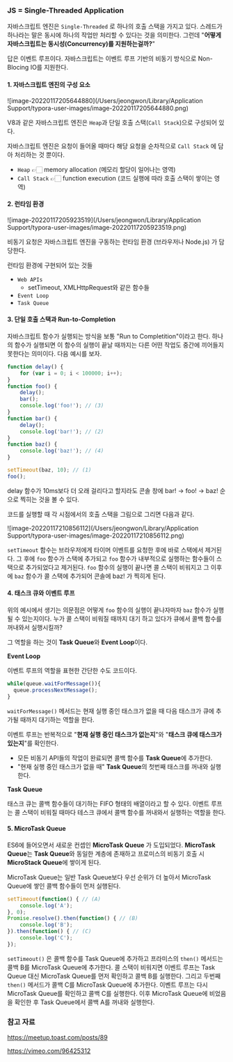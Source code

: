 ### JS = Single-Threaded Application

자바스크립트 엔진은 `Single-Threaded` 로 하나의 호출 스택을 가지고 있다. 스레드가 하나라는 말은 동시에 하나의 작업만 처리할 수 있다는 것을 의미한다. 그런데 "**어떻게 자바스크립트는 동시성(Concurrency)를 지원하는걸까?**"

답은 이벤트 루프이다. 자바스크립트는 이벤트 루프 기반의 비동기 방식으로 Non-Blocing IO를 지원한다.

#### 1. 자바스크립트 엔진의 구성 요소

![image-20220117205644880](/Users/jeongwon/Library/Application Support/typora-user-images/image-20220117205644880.png)

V8과 같은 자바스크립트 엔진은 `Heap`과 단일 호출 스택(`Call Stack`)으로 구성되어 있다.

자바스크립트 엔진은 요청이 들어올 때마다 해당 요청을 순차적으로 `Call Stack` 에 담아 처리하는 것 뿐이다. 

- `Heap` 👉🏻 memory allocation (메모리 할당이 일어나는 영역)
- `Call Stack` 👉🏻 function execution (코드 실행에 따라 호출 스택이 쌓이는 영역)

#### 2. 런타임 환경

![image-20220117205923519](/Users/jeongwon/Library/Application Support/typora-user-images/image-20220117205923519.png)

비동기 요청은 자바스크립트 엔진을 구동하는 런타임 환경 (브라우저나 Node.js) 가 담당한다.

런타임 환경에 구현되어 있는 것들

- `Web APIs`
  - setTimeout, XMLHttpRequest와 같은 함수들
- `Event Loop`
- `Task Queue` 



#### 3. 단일 호출 스택과 Run-to-Completion

자바스크립트 함수가 실행되는 방식을 보통 "Run to Completition"이라고 한다. 하나의 함수가 실행되면 이 함수의 실행이 끝날 때까지는 다른 어떤 작업도 중간에 끼어들지 못한다는 의미이다. 다음 예시를 보자.

```js
function delay() {
    for (var i = 0; i < 100000; i++);
}
function foo() {
    delay();
    bar();
    console.log('foo!'); // (3)
}
function bar() {
    delay();
    console.log('bar!'); // (2)
}
function baz() {
    console.log('baz!'); // (4)
}

setTimeout(baz, 10); // (1)
foo();
```

delay 함수가 10ms보다 더 오래 걸리다고 할지라도 콘솔 창에 bar! -> foo! -> baz! 순으로 찍히는 것을 볼 수 있다. 

코드를 실행할 때 각 시점에서의 호출 스택을 그림으로 그리면 다음과 같다.

![image-20220117210856112](/Users/jeongwon/Library/Application Support/typora-user-images/image-20220117210856112.png)

`setTimeout` 함수는 브라우저에게 타이머 이벤트를 요청한 후에 바로 스택에서 제거된다. 그 후에 `foo` 함수가 스택에 추가되고 `foo` 함수가 내부적으로 실행하는 함수들이 스택으로 추가되었다고 제거된다. `foo` 함수의 실행이 끝나면 콜 스택이 비워지고 그 이후에 `baz` 함수가 콜 스택에 추가되어 콘솔에 baz! 가 찍히게 된다.



#### 4. 태스크 큐와 이벤트 루프

위의 예시에서 생기는 의문점은 어떻게 `foo` 함수의 실행이 끝나자마자 `baz` 함수가 실행될 수 있는지이다. 누가 콜 스택이 비워질 때까지 대기 하고 있다가 큐에서 콜백 함수를 꺼내와서 실행시킬까?

그 역할을 하는 것이 **Task Queue**와 **Event Loop**이다.

**Event Loop**

이벤트 루프의 역할을 표현한 간단한 수도 코드이다.

```js
while(queue.waitForMessage()){
  queue.processNextMessage();
}
```

`waitForMessage()` 메서드는 현재 실행 중인 태스크가 없을 때 다음 태스크가 큐에 추가될 때까지 대기하는 역할을 한다.

이벤트 루프는 반복적으로 "**현재 실행 중인 태스크가 없는지**"와 "**태스크 큐에 태스크가 있는지**"를 확인한다.

- 모든 비동기 API들의 작업이 완료되면 콜백 함수를 **Task Queue**에 추가한다.
- "현재 실행 중인 태스크가 없을 때" **Task Queue**의 첫번째 태스크를 꺼내와 실행한다.

**Task Queue**

태스크 큐는 콜백 함수들이 대기하는 FIFO 형태의 배열이라고 할 수 있다. 이벤트 루프는 콜 스택이 비워질 때마다 테스크 큐에서 콜백 함수를 꺼내와서 실행하는 역할을 한다. 



#### 5. MicroTask Queue

ES6에 들어오면서 새로운 컨셉인 **MicroTask Queue** 가 도입되었다. **MicroTask Queue**는 **Task Queue**와 동일한 계층에 존재하고 프로미스의 비동기 호출 시 **MicroStack Queue**에 쌓이게 된다. 

MicroTask Queue는 일반 Task Queue보다 우선 순위가 더 높아서 MicroTask Queue에 쌓인 콜백 함수들이 먼저 실행된다. 

```js
setTimeout(function() { // (A)
    console.log('A');
}, 0);
Promise.resolve().then(function() { // (B)
    console.log('B');
}).then(function() { // (C)
    console.log('C');
});
```

`setTimeout()` 은 콜백 함수를 Task Queue에 추가하고 프라미스의 `then()` 메서드는 콜백 B를 MicroTask Queue에 추가한다. 콜 스택이 비워지면 이벤트 루프는 Task Queue 대신 MicroTask Queue를 먼저 확인하고 콜백 B를 실행한다. 그리고 두번째 `then()` 메서드가 콜백 C를 MicroTask Queue에 추가한다. 이벤트 루프는 다시 MicroTask Queue를 확인하고 콜백 C를 실행한다. 이후 MicroTask Queue에 비었음을 확인한 후 Task Queue에서 콜백 A를 꺼내와 실행한다.



### 참고 자료

https://meetup.toast.com/posts/89

https://vimeo.com/96425312





